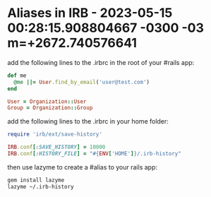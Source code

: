 # Aliases in IRB - 2023-05-15 00:28:15.908804667 -0300 -03 m=+2672.740576641

add the following lines to the .irbrc in the root of your #rails app:

```ruby
def me 
  @me ||= User.find_by_email('user@test.com')
end

User = Organization::User
Group = Organization::Group
```

add the following lines to the .irbrc in your home folder:

```ruby
require 'irb/ext/save-history'

IRB.conf[:SAVE_HISTORY] = 10000
IRB.conf[:HISTORY_FILE] = "#{ENV['HOME']}/.irb-history"
```

then use lazyme to create a #alias to your rails app:

```bash
gem install lazyme
lazyme ~/.irb-history
```
